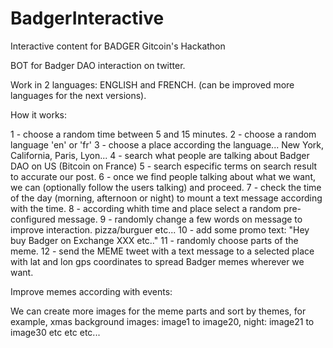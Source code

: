 # BadgerInteractive
Interactive content for BADGER Gitcoin's Hackathon


BOT for Badger DAO interaction on twitter.


Work in 2 languages: ENGLISH and FRENCH. (can be improved more languages for the next versions).

How it works:

1 - choose a random time between 5 and 15 minutes.
2 - choose a random language 'en' or 'fr'
3 - choose a place according the language... New York, California, Paris, Lyon...
4 - search what people are talking about Badger DAO on US (Bitcoin on France)
5 - search especific terms on search result to accurate our post.
6 - once we find people talking about what we want, we can (optionally follow the users talking) and proceed.
7 - check the time of the day (morning, afternoon or night) to mount a text message according with the time.
8 - according whith time and place select a random pre-configured message.
9 - randomly change a few words on message to improve interaction. pizza/burguer etc...
10 - add some promo text: "Hey buy Badger on Exchange XXX etc.."
11 - randomly choose parts of the meme.
12 - send the MEME tweet with a text message to a selected place with lat and lon gps coordinates to spread Badger memes wherever we want.


Improve memes according with events:

We can create more images for the meme parts and sort by themes, for example, xmas background images: image1 to image20, night: image21 to image30 etc etc etc...





